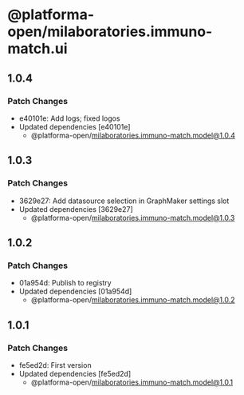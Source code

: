 # @platforma-open/milaboratories.immuno-match.ui

## 1.0.4

### Patch Changes

- e40101e: Add logs; fixed logos
- Updated dependencies [e40101e]
  - @platforma-open/milaboratories.immuno-match.model@1.0.4

## 1.0.3

### Patch Changes

- 3629e27: Add datasource selection in GraphMaker settings slot
- Updated dependencies [3629e27]
  - @platforma-open/milaboratories.immuno-match.model@1.0.3

## 1.0.2

### Patch Changes

- 01a954d: Publish to registry
- Updated dependencies [01a954d]
  - @platforma-open/milaboratories.immuno-match.model@1.0.2

## 1.0.1

### Patch Changes

- fe5ed2d: First version
- Updated dependencies [fe5ed2d]
  - @platforma-open/milaboratories.immuno-match.model@1.0.1
